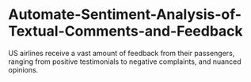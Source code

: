# Automate-Sentiment-Analysis-of-Textual-Comments-and-Feedback
US airlines receive a vast amount of feedback from their passengers, ranging from positive testimonials to negative complaints, and nuanced opinions.
